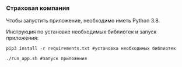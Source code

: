 ### Страховая компания

Чтобы запустить приложение, необходимо иметь Python 3.8.

Инструкция по установке необходимых библиотек и запуск приложения:
```
pip3 install -r requirements.txt #установка необходимых библиотек

./run_app.sh #запуск приложения
```